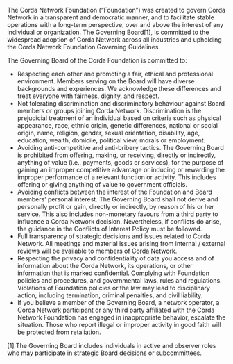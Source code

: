 The Corda Network Foundation (“Foundation”) was created to govern Corda Network in a transparent and democratic manner, and to facilitate stable operations with a long-term perspective, over and above the interest of any individual or organization. 
The Governing Board[1], is committed to the widespread adoption of Corda Network across all industries and upholding the Corda Network Foundation Governing Guidelines.  

The Governing Board of the Corda Foundation is committed to:

* Respecting each other and promoting a fair, ethical and professional environment. Members serving on the Board will have diverse backgrounds and experiences. We acknowledge these differences and treat everyone with fairness, dignity, and respect.
* Not tolerating discrimination and discriminatory behaviour against Board members or groups joining Corda Network. Discrimination is the prejudicial treatment of an individual based on criteria such as physical appearance, race, ethnic origin, genetic differences, national or social origin, name, religion, gender, sexual orientation, disability, age, education, wealth, domicile, political view, morals or employment. 
* Avoiding anti-competitive and anti-bribery tactics. The Governing Board is prohibited from offering, making, or receiving, directly or indirectly, anything of value (i.e., payments, goods or services), for the purpose of gaining an improper competitive advantage or inducing or rewarding the improper performance of a relevant function or activity. This includes offering or giving anything of value to government officials.
* Avoiding conflicts between the interest of the Foundation and Board members’ personal interest. The Governing Board shall not derive and personally profit or gain, directly or indirectly, by reason of his or her service. This also includes non-monetary favours from a third party to influence a Corda Network decision. Nevertheless, if conflicts do arise, the guidance in the Conflicts of Interest Policy must be followed.
* Full transparency of strategic decisions and issues related to Corda Network. All meetings and material issues arising from internal / external reviews will be available to members of Corda Network.
* Respecting the privacy and confidentiality of data you access and of information about the Corda Network, its operations, or other information that is marked confidential.
Complying with Foundation policies and procedures, and governmental laws, rules and regulations. Violations of Foundation policies or the law may lead to disciplinary action, including termination, criminal penalties, and civil liability.
* If you believe a member of the Governing Board, a network operator, a Corda Network participant or any third party affiliated with the Corda Network Foundation has engaged in inappropriate behavior, escalate the situation. Those who report illegal or improper activity in good faith will be protected from retaliation.

[1] The Governing Board includes individuals in active and observer roles who may participate in strategic Board decisions or subcommittees.
